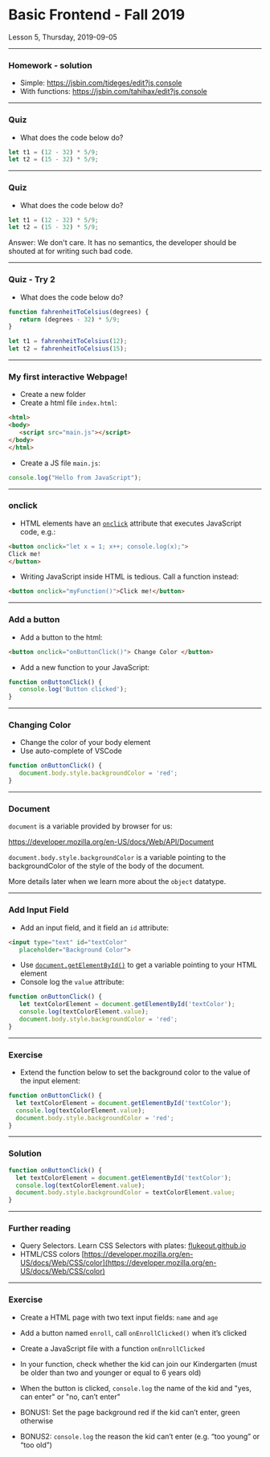 <!-- .slide: id="lesson5" -->

# Basic Frontend - Fall 2019

Lesson 5, Thursday, 2019-09-05

---

### Homework - solution

* Simple: https://jsbin.com/tideges/edit?js,console
* With functions: https://jsbin.com/tahihax/edit?js,console

---

### Quiz

* What does the code below do?

```js
let t1 = (12 - 32) * 5/9;
let t2 = (15 - 32) * 5/9;
```

---

### Quiz

* What does the code below do?

```js
let t1 = (12 - 32) * 5/9;
let t2 = (15 - 32) * 5/9;
```

Answer: We don't care. It has no semantics, the developer should be shouted at for writing such bad code.

---

### Quiz - Try 2

* What does the code below do?

```js
function fahrenheitToCelsius(degrees) {
   return (degrees - 32) * 5/9;
}

let t1 = fahrenheitToCelsius(12);
let t2 = fahrenheitToCelsius(15);
```

---

### My first interactive Webpage!

* Create a new folder
* Create a html file `index.html`:

```html
<html>
<body>
   <script src="main.js"></script>
</body>
</html>
```

* Create a JS file `main.js`:

```js
console.log("Hello from JavaScript");
```

---

### onclick

* HTML elements have an [`onclick`](https://developer.mozilla.org/en-US/docs/Web/API/GlobalEventHandlers/onclick) attribute that executes JavaScript code, e.g.:

```html
<button onclick="let x = 1; x++; console.log(x);">
Click me!
</button>
```

* Writing JavaScript inside HTML is tedious. Call a function instead:

```html
<button onclick="myFunction()">Click me!</button>
```

---

### Add a button

* Add a button to the html:

```html
<button onclick="onButtonClick()"> Change Color </button>
```

* Add a new function to your JavaScript:

```js
function onButtonClick() {
   console.log('Button clicked');
}
```

---

### Changing Color

* Change the color of your body element
* Use auto-complete of VSCode

```js
function onButtonClick() {
   document.body.style.backgroundColor = 'red';
}
```

---

### Document

`document` is a variable provided by browser for us:

https://developer.mozilla.org/en-US/docs/Web/API/Document

`document.body.style.backgroundColor` is a variable pointing to the backgroundColor of the style of the body of the document.

More details later when we learn more about the `object` datatype.

---

### Add Input Field

* Add an input field, and it field an `id` attribute:
```html
<input type="text" id="textColor"
   placeholder="Background Color">
```
* Use [`document.getElementById()`](https://developer.mozilla.org/en-US/docs/Web/API/Document/getElementById) to get a variable pointing to your HTML element
* Console log the `value` attribute:

```js
function onButtonClick() {
   let textColorElement = document.getElementById('textColor');
   console.log(textColorElement.value);
   document.body.style.backgroundColor = 'red';
}
```

---

### Exercise

* Extend the function below to set the background color to the value of the input element:

```js
function onButtonClick() {
  let textColorElement = document.getElementById('textColor');
  console.log(textColorElement.value);
  document.body.style.backgroundColor = 'red';
}
```

---

### Solution

```js
function onButtonClick() {
  let textColorElement = document.getElementById('textColor');
  console.log(textColorElement.value);
  document.body.style.backgroundColor = textColorElement.value;
}
```

---

### Further reading

* Query Selectors. Learn CSS Selectors with plates: [flukeout.github.io](https://flukeout.github.io/)
* HTML/CSS colors [https://developer.mozilla.org/en-US/docs/Web/CSS/color](https://developer.mozilla.org/en-US/docs/Web/CSS/color)

---

<!-- .slide: style="font-size:60%;" -->

### Exercise

* Create a HTML page with two text input fields: `name` and `age`
* Add a button named `enroll`, call `onEnrollClicked()` when it’s clicked
* Create a JavaScript file with a function `onEnrollClicked`
* In your function, check whether the kid can join our Kindergarten (must be older than two and younger or equal to 6 years old)
* When the button is clicked, `console.log` the name of the kid and "yes, can enter" or "no, can’t enter"

* BONUS1: Set the page background red if the kid can’t enter, green otherwise
* BONUS2: `console.log` the reason the kid can’t enter (e.g. “too young” or “too old”)

